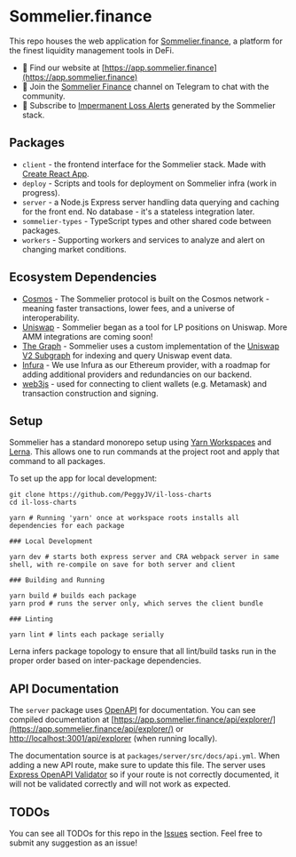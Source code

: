 # Sommelier.finance

This repo houses the web application for [Sommelier.finance](https://app.sommelier.finance), a platform for the finest liquidity management tools in DeFi.

* 🍷 Find our website at [https://app.sommelier.finance](https://app.sommelier.finance)
* 💬 Join the [Sommelier Finance](https://t.me/getsomm) channel on Telegram to chat with the community.
* 🔔 Subscribe to [Impermanent Loss Alerts](https://t.me/getsomm_alerts) generated by the Sommelier stack.

## Packages

* `client` - the frontend interface for the Sommelier stack. Made with [Create React App](https://github.com/facebook/create-react-app).
* `deploy` - Scripts and tools for deployment on Sommelier infra (work in progress).
* `server` - a Node.js Express server handling data querying and caching for the front end. No database - it's a stateless integration later.
* `sommelier-types` - TypeScript types and other shared code between packages.
* `workers` - Supporting workers and services to analyze and alert on changing market conditions.

## Ecosystem Dependencies

* [Cosmos](https://cosmos.network/) - The Sommelier protocol is built on the Cosmos network - meaning faster transactions, lower fees, and a universe of interoperability.
* [Uniswap](https://uniswap.org/) - Sommelier began as a tool for LP positions on Uniswap. More AMM integrations are coming soon!
* [The Graph](https://thegraph.com/) - Sommelier uses a custom implementation of the [Uniswap V2 Subgraph](https://thegraph.com/explorer/subgraph/uniswap/uniswap-v2) for indexing and query Uniswap event data.
* [Infura](https://infura.io/) - We use Infura as our Ethereum provider, with a roadmap for adding additional providers and redundancies on our backend.
* [web3js](https://web3js.readthedocs.io/en/v1.3.0/) - used for connecting to client wallets (e.g. Metamask) and transaction construction and signing.

## Setup

Sommelier has a standard monorepo setup using [Yarn Workspaces](https://classic.yarnpkg.com/blog/2017/08/02/introducing-workspaces/) and [Lerna](https://github.com/lerna/lerna). This allows one to run commands at the project root and apply that command to all packages.

To set up the app for local development:

```
git clone https://github.com/PeggyJV/il-loss-charts
cd il-loss-charts

yarn # Running 'yarn' once at workspace roots installs all dependencies for each package

### Local Development

yarn dev # starts both express server and CRA webpack server in same shell, with re-compile on save for both server and client

### Building and Running

yarn build # builds each package
yarn prod # runs the server only, which serves the client bundle

### Linting

yarn lint # lints each package serially
```

Lerna infers package topology to ensure that all lint/build tasks run in the proper order based on inter-package dependencies.

## API Documentation

The `server` package uses [OpenAPI](https://github.com/PeggyJV/il-loss-charts) for documentation. You can see compiled documentation at [https://app.sommelier.finance/api/explorer/](https://app.sommelier.finance/api/explorer/) or [http://localhost:3001/api/explorer](http://localhost:3001/api/explorer) (when running locally).

The documentation source is at `packages/server/src/docs/api.yml`. When adding a new API route, make sure to update this file. The server uses [Express OpenAPI Validator](https://www.npmjs.com/package/express-openapi-validator) so if your route is not correctly documented, it will not be validated correctly and will not work as expected.

## TODOs

You can see all TODOs for this repo in the [Issues](https://github.com/PeggyJV/il-loss-charts/issues) section. Feel free to submit any suggestion as an issue!




